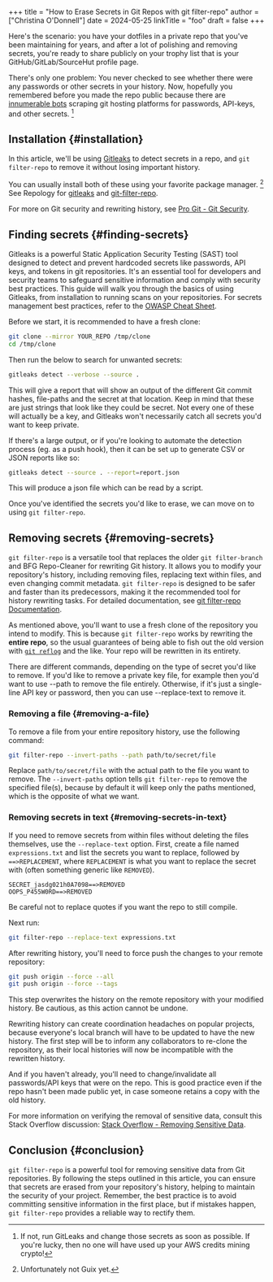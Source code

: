 +++
title = "How to Erase Secrets in Git Repos with git filter-repo"
author = ["Christina O'Donnell"]
date = 2024-05-25
linkTitle = "foo"
draft = false
+++

Here's the scenario: you have your dotfiles in a private repo that you've been
maintaining for years, and after a lot of polishing and removing secrets, you're
ready to share publicly on your trophy list that is your GitHub/GitLab/SourceHut
profile page.

There's only one problem: You never checked to see whether there were any
passwords or other secrets in your history. Now, hopefully you remembered before
you made the repo public because there are [innumerable bots](https://trufflesecurity.com/blog/thousands-of-github-comments-leak-live-api-keys) scraping git hosting
platforms for passwords, API-keys, and other secrets.&nbsp;[^fn:1]


## Installation {#installation}

In this article, we'll be using [Gitleaks](https://github.com/gitleaks/gitleaks) to detect secrets in a repo, and `git
filter-repo` to remove it without losing important history.

You can usually install both of these using your favorite package manager.
[^fn:2] See Repology for
[gitleaks](https://repology.org/project/gitleaks/versions) and [git-filter-repo](https://repology.org/project/git-filter-repo/versions).

For more on Git security and rewriting history, see [Pro Git - Git Security](https://git-scm.com/book/en/v2/Git-Tools-Rewriting-History#_git_rewriting_history).


## Finding secrets {#finding-secrets}

Gitleaks is a powerful Static Application Security Testing (SAST) tool designed
to detect and prevent hardcoded secrets like passwords, API keys, and tokens in
git repositories. It's an essential tool for developers and security teams to
safeguard sensitive information and comply with security best practices. This
guide will walk you through the basics of using Gitleaks, from installation to
running scans on your repositories. For secrets management best practices, refer
to the [OWASP Cheat Sheet](https://cheatsheetseries.owasp.org/cheatsheets/Secrets_Management_Cheat_Sheet.html).

Before we start, it is recommended to have a fresh clone:

```sh
git clone --mirror YOUR_REPO /tmp/clone
cd /tmp/clone
```

Then run the below to search for unwanted secrets:

```sh
gitleaks detect --verbose --source .
```

This will give a report that will show an output of the different Git commit
hashes, file-paths and the secret at that location. Keep in mind that these are
just strings that look like they could be secret. Not every one of these will
actually be a key, and Gitleaks won't necessarily catch all secrets you'd want
to keep private.

If there's a large output, or if you're looking to automate the detection
process (eg. as a push hook), then it can be set up to generate CSV or JSON
reports like so:

```sh
gitleaks detect --source . --report=report.json
```

This will produce a json file which can be read by a script.

Once you've identified the secrets you'd like to erase, we can move on to using
`git filter-repo`.


## Removing secrets {#removing-secrets}

`git filter-repo` is a versatile tool that replaces the older `git
filter-branch` and BFG Repo-Cleaner for rewriting Git history. It allows you to
modify your repository's history, including removing files, replacing text
within files, and even changing commit metadata. `git filter-repo` is designed
to be safer and faster than its predecessors, making it the recommended tool for
history rewriting tasks. For detailed documentation, see [git filter-repo
Documentation](https://github.com/newren/git-filter-repo/blob/main/Documentation/git-filter-repo.txt).

As mentioned above, you'll want to use a fresh clone of the repository you
intend to modify. This is because `git filter-repo` works by rewriting the
**entire repo**, so the usual guarantees of being able to fish out the old version
with [`git reflog`](https://git-scm.com/docs/git-reflog) and the like. Your repo will be rewritten in its entirety.

There are different commands, depending on the type of secret you'd like to
remove. If you'd like to remove a private key file, for example then you'd want
to use --path to remove the file entirely. Otherwise, if it's just a single-line
API key or password, then you can use --replace-text to remove it.


### Removing a file {#removing-a-file}

To remove a file from your entire repository history, use the following
command:

```sh
git filter-repo --invert-paths --path path/to/secret/file
```

Replace `path/to/secret/file` with the actual path to the file you want to
remove. The `--invert-paths` option tells `git filter-repo` to remove the
specified file(s), because by default it will keep only the paths mentioned,
which is the opposite of what we want.


### Removing secrets in text {#removing-secrets-in-text}

If you need to remove secrets from within files without deleting the
files themselves, use the `--replace-text` option. First, create a file
named `expressions.txt` and list the secrets you want to replace,
followed by `==>REPLACEMENT`, where `REPLACEMENT` is what you want to
replace the secret with (often something generic like `REMOVED`).

```text
SECRET_jasdg021h0A7098==>REMOVED
OOPS_P455W0RD==>REMOVED
```

Be careful not to replace quotes if you want the repo to still compile.

Next run:

```sh
git filter-repo --replace-text expressions.txt
```

After rewriting history, you'll need to force push the changes to your
remote repository:

```sh
git push origin --force --all
git push origin --force --tags
```

This step overwrites the history on the remote repository with your
modified history. Be cautious, as this action cannot be undone.

Rewriting history can create coordination headaches on popular projects, because
everyone's local branch will have to be updated to have the new history. The
first step will be to inform any collaborators to re-clone the repository, as
their local histories will now be incompatible with the rewritten history.

And if you haven't already, you'll need to change/invalidate all passwords/API
keys that were on the repo. This is good practice even if the repo hasn't been
made public yet, in case someone retains a copy with the old history.

For more information on verifying the removal of sensitive data, consult this
Stack Overflow discussion: [Stack Overflow - Removing Sensitive Data](https://stackoverflow.com/questions/5302520/how-do-i-verify-removal-of-sensitive-data-from-a-git-repository).


## Conclusion {#conclusion}

`git filter-repo` is a powerful tool for removing sensitive data from
Git repositories. By following the steps outlined in this article, you
can ensure that secrets are erased from your repository's history,
helping to maintain the security of your project. Remember, the best
practice is to avoid committing sensitive information in the first
place, but if mistakes happen, `git filter-repo` provides a reliable way
to rectify them.

[^fn:1]: If not, run GitLeaks
    and change those secrets as soon as possible. If you're lucky, then no one will
    have used up your AWS credits mining crypto!
[^fn:2]: Unfortunately not Guix yet.
